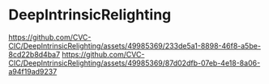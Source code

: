 # DeepIntrinsicRelighting

https://github.com/CVC-CIC/DeepIntrinsicRelighting/assets/49985369/233de5a1-8898-46f8-a5be-8cd22b8d4ba7
https://github.com/CVC-CIC/DeepIntrinsicRelighting/assets/49985369/87d02dfb-07eb-4e18-8a06-a94f19ad9237
